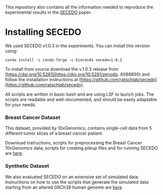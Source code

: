 This repository also contains all the information needed to reproduce the experimental results in the [SECEDO](https://www.biorxiv.org/content/10.1101/2021.11.08.467510v3) paper.
# Installing SECEDO
We used SECEDO v1.0.3 in the experiments. You can install this version using:
````console
conda install -c conda-forge -c bioconda secedo=1.0.3
````
To install from source download the v.1.0.3 release from [https://doi.org/10.5281](https://doi.org/10.5281/zenodo.
6088890) and follow the installation instructions at
[https://github.com/ratschlab/secedo](https://github.com/ratschlab/secedo).


All scripts are written in basic bash and are using LSF to launch jobs. The scripts are readable and well-documented,
and should be easily adaptable for your needs.


### Breast Cancer Dataset
  This dataset, provided by 10xGenomics, contains single-cell data from 5 different tumor slices of a breast cancer patient.

  Download instructions, scripts for preprocessing the Breast Cancer 10xGenomics data, scripts for creating pileup 
  files and for running SECEDO are [here](https://github.com/ratschlab/secedo-experiments/tree/main/breast_cancer).

### Synthetic Dataset
  We also evaluated SECEDO on an extensive set of simulated data. Instructions on how to use the scripts that generate the simulated data starting from an altered GRCh38 human genome are [here](https://github.com/ratschlab/secedo-experiments/tree/main/varsim)



